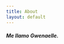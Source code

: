 ```yaml
---
title: About
layout: default
---
```



<!doctype html>
<html>
  <head>
    <meta charset="utf-8">
    <title>Home</title>
  </head>
  <body>
    <h5>Me llamo Gwenaelle.</h5>
  </body>
</html>
